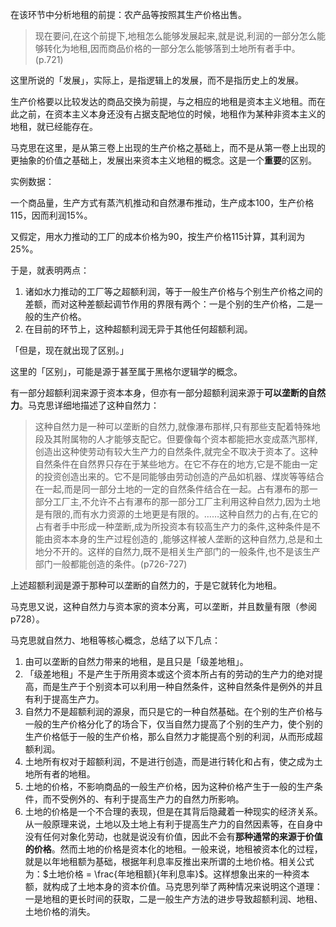 在该环节中分析地租的前提：农产品等按照其生产价格出售。

> 现在要问,在这个前提下,地租怎么能够发展起来,就是说,利润的一部分怎么能够转化为地租,因而商品价格的一部分怎么能够落到土地所有者手中。(p.721)

这里所说的「发展」，实际上，是指逻辑上的发展，而不是指历史上的发展。

生产价格要以比较发达的商品交换为前提，与之相应的地租是资本主义地租。而在此之前，在资本主义本身还没有占据支配地位的时候，地租作为某种非资本主义的地租，就已经能存在。

马克思在这里，是从第三卷上出现的生产价格之基础上，而不是从第一卷上出现的更抽象的价值之基础上，发展出来资本主义地租的概念。这是一个**重要**的区别。

实例数据：

一个商品量，生产方式有蒸汽机推动和自然瀑布推动，生产成本100，生产价格115，因而利润15%。

又假定，用水力推动的工厂的成本价格为90，按生产价格115计算，其利润为25%。

于是，就表明两点：

1. 诸如水力推动的工厂等之超额利润，等于一般生产价格与个别生产价格之间的差额，而对这种差额起调节作用的界限有两个：一是个别的生产价格，二是一般的生产价格。
2. 在目前的环节上，这种超额利润无异于其他任何超额利润。

「但是，现在就出现了区别。」

这里的「区别」，可能是源于甚至属于黑格尔逻辑学的概念。

有一部分超额利润来源于资本本身，但亦有一部分超额利润来源于**可以垄断的自然力**。马克思详细地描述了这种自然力：

> 这种自然力是一种可以垄断的自然力,就像瀑布那样,只有那些支配着特殊地段及其附属物的人才能够支配它。但要像每个资本都能把水变成蒸汽那样,创造出这种使劳动有较大生产力的自然条件,就完全不取决于资本了。这种自然条件在自然界只存在于某些地方。在它不存在的地方,它是不能由一定的投资创造出来的。它不是同能够由劳动创造的产品如机器、煤炭等等结合在一起,而是同一部分土地的一定的自然条件结合在一起。占有瀑布的那一部分工厂主,不允许不占有瀑布的那一部分工厂主利用这种自然力,因为土地是有限的,而有水力资源的土地更是有限的。……这种自然力的占有,在它的占有者手中形成一种垄断,成为所投资本有较高生产力的条件,这种条件是不能由资本本身的生产过程创造的  ,能够这样被人垄断的这种自然力,总是和土地分不开的。这样的自然力,既不是相关生产部门的一般条件,也不是该生产部门一般都能创造的条件。(p726-727)

上述超额利润是源于那种可以垄断的自然力的，于是它就转化为地租。

马克思又说，这种自然力与资本家的资本分离，可以垄断，并且数量有限（参阅p728）。

马克思就自然力、地租等核心概念，总结了以下几点：

1. 由可以垄断的自然力带来的地租，是且只是「级差地租」。
2. 「级差地租」不是产生于所用资本或这个资本所占有的劳动的生产力的绝对提高，而是生产于个别资本可以利用一种自然条件，这种自然条件是例外的并且有利于提高生产力。
3. 自然力不是超额利润的源泉，而只是它的一种自然基础。在个别的生产价格与一般的生产价格分化了的场合下，仅当自然力提高了个别的生产力，使个别的生产价格低于一般的生产价格，那么自然力才能提高个别的利润，从而形成超额利润。
4. 土地所有权对于超额利润，不是进行创造，而是进行转化和占有，使之成为土地所有者的地租。
5. 土地的价格，不影响商品的一般生产价格，因为这种价格产生于一般的生产条件，而不受例外的、有利于提高生产力的自然力所影响。
6. 土地的价格是一个不合理的表现，但是在其背后隐藏着一种现实的经济关系。从一般原理来说，土地以及土地上有利于提高生产力的自然因素等，在自身中没有任何对象化劳动，也就是说没有价值，因此不会有**那种通常的来源于价值的价格**。然而土地的价格是资本化的地租。一般来说，地租被资本化的过程，就是以年地租额为基础，根据年利息率反推出来所谓的土地价格。相关公式为：$土地价格 = \frac{年地租额}{年利息率}$。这样想象出来的一种资本额，就构成了土地本身的资本价值。马克思列举了两种情况来说明这个道理：一是地租的更长时间的获取，二是一般生产方法的进步导致超额利润、地租、土地价格的消失。
